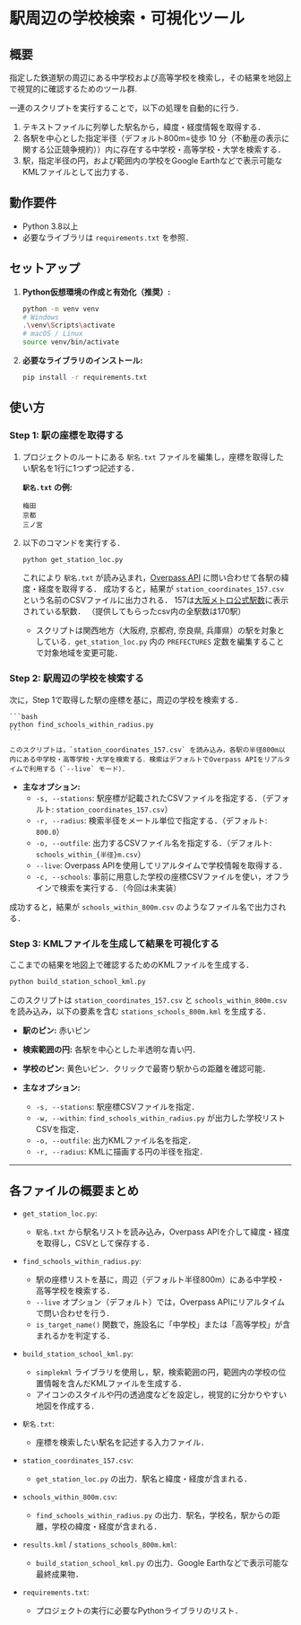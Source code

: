 # 駅周辺の学校検索・可視化ツール

## 概要

指定した鉄道駅の周辺にある中学校および高等学校を検索し，その結果を地図上で視覚的に確認するためのツール群.

一連のスクリプトを実行することで，以下の処理を自動的に行う．
1.  テキストファイルに列挙した駅名から，緯度・経度情報を取得する．
2.  各駅を中心とした指定半径（デフォルト800m=徒歩 10 分（不動産の表示に関する公正競争規約））内に存在する中学校・高等学校・大学を検索する．
3.  駅，指定半径の円，および範囲内の学校をGoogle Earthなどで表示可能なKMLファイルとして出力する．

## 動作要件

*   Python 3.8以上
*   必要なライブラリは `requirements.txt` を参照．

## セットアップ

1.  **Python仮想環境の作成と有効化（推奨）:**
    ```bash
    python -m venv venv
    # Windows
    .\venv\Scripts\activate
    # macOS / Linux
    source venv/bin/activate
    ```

2.  **必要なライブラリのインストール:**
    ```bash
    pip install -r requirements.txt
    ```

## 使い方

### Step 1: 駅の座標を取得する

1.  プロジェクトのルートにある `駅名.txt` ファイルを編集し，座標を取得したい駅名を1行に1つずつ記述する．

    **`駅名.txt` の例:**
    ```
    梅田
    京都
    三ノ宮
    ```

2.  以下のコマンドを実行する．
    ```bash
    python get_station_loc.py
    ```

    これにより `駅名.txt` が読み込まれ，[Overpass API](https://overpass-api.de/) に問い合わせて各駅の緯度・経度を取得する．
    成功すると，結果が `station_coordinates_157.csv` という名前のCSVファイルに出力される．
    157は[大阪メトロ公式駅数](https://subway.osakametro.co.jp/guide/routemap.php)に表示されている駅数．
    （提供してもらったcsv内の全駅数は170駅）

    * スクリプトは関西地方（大阪府, 京都府, 奈良県, 兵庫県）の駅を対象としている．`get_station_loc.py` 内の `PREFECTURES` 定数を編集することで対象地域を変更可能．

### Step 2: 駅周辺の学校を検索する

次に，Step 1で取得した駅の座標を基に，周辺の学校を検索する．

    ```bash
    python find_schools_within_radius.py
    ```

    このスクリプトは，`station_coordinates_157.csv` を読み込み，各駅の半径800m以内にある中学校・高等学校・大学を検索する．検索はデフォルトでOverpass APIをリアルタイムで利用する（`--live` モード）．

*   **主なオプション:**
    *   `-s, --stations`: 駅座標が記載されたCSVファイルを指定する．（デフォルト: `station_coordinates_157.csv`）
    *   `-r, --radius`: 検索半径をメートル単位で指定する．（デフォルト: `800.0`）
    *   `-o, --outfile`: 出力するCSVファイル名を指定する．（デフォルト: `schools_within_{半径}m.csv`）
    *   `--live`: Overpass APIを使用してリアルタイムで学校情報を取得する．
    *   `-c, --schools`: 事前に用意した学校の座標CSVファイルを使い，オフラインで検索を実行する．（今回は未実装）

成功すると，結果が `schools_within_800m.csv` のようなファイル名で出力される．

### Step 3: KMLファイルを生成して結果を可視化する

ここまでの結果を地図上で確認するためのKMLファイルを生成する．

```bash
python build_station_school_kml.py
```

このスクリプトは `station_coordinates_157.csv` と `schools_within_800m.csv` を読み込み，以下の要素を含む `stations_schools_800m.kml` を生成する．

*   **駅のピン:** 赤いピン
*   **検索範囲の円:** 各駅を中心とした半透明な青い円．
*   **学校のピン:** 黄色いピン．クリックで最寄り駅からの距離を確認可能．

*   **主なオプション:**
    *   `-s, --stations`: 駅座標CSVファイルを指定．
    *   `-w, --within`: `find_schools_within_radius.py` が出力した学校リストCSVを指定．
    *   `-o, --outfile`: 出力KMLファイル名を指定．
    *   `-r, --radius`: KMLに描画する円の半径を指定．

---

## 各ファイルの概要まとめ

*   `get_station_loc.py`:
    *   `駅名.txt` から駅名リストを読み込み，Overpass APIを介して緯度・経度を取得し，CSVとして保存する．

*   `find_schools_within_radius.py`:
    *   駅の座標リストを基に，周辺（デフォルト半径800m）にある中学校・高等学校を検索する．
    *   `--live` オプション（デフォルト）では，Overpass APIにリアルタイムで問い合わせを行う．
    *   `is_target_name()` 関数で，施設名に「中学校」または「高等学校」が含まれるかを判定する．

*   `build_station_school_kml.py`:
    *   `simplekml` ライブラリを使用し，駅，検索範囲の円，範囲内の学校の位置情報を含んだKMLファイルを生成する．
    *   アイコンのスタイルや円の透過度などを設定し，視覚的に分かりやすい地図を作成する．

*   `駅名.txt`:
    *   座標を検索したい駅名を記述する入力ファイル．

*   `station_coordinates_157.csv`:
    *   `get_station_loc.py` の出力．駅名と緯度・経度が含まれる．

*   `schools_within_800m.csv`:
    *   `find_schools_within_radius.py` の出力．駅名，学校名，駅からの距離，学校の緯度・経度が含まれる．

*   `results.kml` / `stations_schools_800m.kml`:
    *   `build_station_school_kml.py` の出力．Google Earthなどで表示可能な最終成果物．

*   `requirements.txt`:
    *   プロジェクトの実行に必要なPythonライブラリのリスト．
